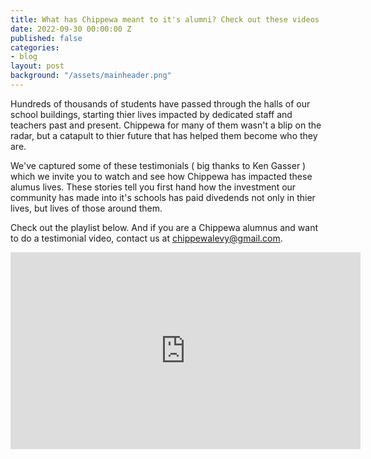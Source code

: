 ```yaml
---
title: What has Chippewa meant to it's alumni? Check out these videos
date: 2022-09-30 00:00:00 Z
published: false
categories:
- blog
layout: post
background: "/assets/mainheader.png"
---
```


Hundreds of thousands of students have passed through the halls of our school buildings, starting thier lives impacted by dedicated staff and teachers past and present. Chippewa for many of them wasn't a blip on the radar, but a catapult to thier future that has helped them become who they are.

We've captured some of these testimonials ( big thanks to Ken Gasser ) which we invite you to watch and see how Chippewa has impacted these alumus lives. These stories tell you first hand how the investment our community has made into it's schools has paid divedends not only in thier lives, but lives of those around them.

Check out the playlist below. And if you are a Chippewa alumnus and want to do a testimonial video, contact us at [chippewalevy@gmail.com](chippewalevy@gmail.com).

<iframe width="560" height="315" src="https://www.youtube.com/embed/videoseries?list=PLw3SLzv82EP5vuMuLunDiSaYjV7s94c1i" title="YouTube video player" frameborder="0" allow="accelerometer; autoplay; clipboard-write; encrypted-media; gyroscope; picture-in-picture" allowfullscreen></iframe>